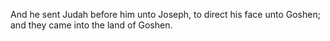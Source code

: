 And he sent Judah before him unto Joseph, to direct his face unto Goshen; and they came into the land of Goshen.
